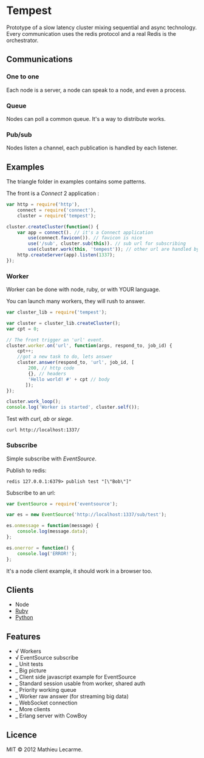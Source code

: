 Tempest
=======

Prototype of a slow latency cluster mixing sequential and async technology.
Every communication uses the redis protocol and a real Redis is the orchestrator.

Communications
--------------

### One to one

Each node is a server, a node can speak to a node, and even a process.

### Queue

Nodes can poll a common queue. It's a way to distribute works.

### Pub/sub

Nodes listen a channel, each publication is handled by each listener.

Examples
--------

The triangle folder in examples contains some patterns.

The front is a _Connect_ 2 application :

```javascript
var http = require('http'),
    connect = require('connect'),
    cluster = require('tempest');

cluster.createCluster(function() {
    var app = connect(). // it's a Connect application
        use(connect.favicon()). // favicon is nice
        use('/sub', cluster.sub(this)). // sub url for subscribing
        use(cluster.work(this, 'tempest')); // other url are handled by workers
    http.createServer(app).listen(1337);
});
```

### Worker

Worker can be done with node, ruby, or with YOUR language.

You can launch many workers, they will rush to answer.

```javascript
var cluster_lib = require('tempest');

var cluster = cluster_lib.createCluster();
var cpt = 0;

// The front trigger an 'url' event.
cluster.worker.on('url', function(args, respond_to, job_id) {
    cpt++;
    //got a new task to do, lets answer
    cluster.answer(respond_to, 'url', job_id, [
        200, // http code
        {}, // headers
        'Hello world! #' + cpt // body
       ]);
});

cluster.work_loop();
console.log('Worker is started', cluster.self());
```

Test with _curl_, _ab_ or _siege_.

    curl http://localhost:1337/

### Subscribe

Simple subscribe with _EventSource_.

Publish to redis:

    redis 127.0.0.1:6379> publish test "[\"Bob\"]"

Subscribe to an url:

```javascript
var EventSource = require('eventsource');

var es = new EventSource('http://localhost:1337/sub/test');

es.onmessage = function(message) {
    console.log(message.data);
};

es.onerror = function() {
    console.log('ERROR!');
};
```

It's a node client example, it should work in a browser too.

Clients
-------

 * Node
 * [Ruby](https://github.com/athoune/ruby-tempest)
 * [Python](https://github.com/athoune/py-tempest)

Features
--------

 * √ Workers
 * √ EventSource subscribe
 * _ Unit tests
 * _ Big picture
 * _ Client side javascript example for EventSource
 * _ Standard session usable from worker, shared auth
 * _ Priority working queue
 * _ Worker raw answer (for streaming big data)
 * _ WebSocket connection
 * _ More clients
 * _ Erlang server with CowBoy

Licence
-------

MIT © 2012 Mathieu Lecarme.
